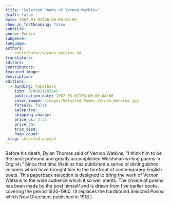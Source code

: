 ```yaml
---
title: "Selected Poems of Vernon Watkins"
draft: false
date: 1967-03-01T06:00:00-04:00
show_in_forthcoming: false
subtitle:
genre: Poetry
subgenre:
language:
authors:
  - contributor/vernon-watkins.md
translators:
editors:
contributors:
featured_image:
description:
editions:
  - binding: Paperback
    isbn: 9780811202145
    publication_date: 1967-03-01T06:00:00-04:00
    cover_image: /images/Selected_Poems_Vernon_Watkins.jpg
    forsale: false
    saleprice:
    shipping_charge:
    price_us: 2.25
    price_cn:
    trim_size:
    Page_count:
_slug: selected-poems4
---
```


Before his death, Dylan Thomas said of Vernon Watkins, "I think him to be the most profound and greatly accomplished Welshman writing poems in English.” Since that time Watkins has published a series of distinguished volumes which have brought him to the forefront of contemporary English poets. This paperback selection is designed to bring the work of Vernon Watkins to the wide audience which it so well merits. The choice of poems has been made by the poet himself and is drawn from five earlier books, covering the period 1930-1960. (It replaces the hardbound _Selected Poems_ which New Directions published in 1918.)

